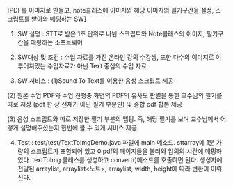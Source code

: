 [PDF를 이미지로 만들고, note클래스에 이미지와 해당 이미지의 필기구간을 설정, 스크립트를 받아와 매핑하는 SW]

1. SW 설명 :
    STT로 받은 1초 단위로 나뉜 스크립트와 Note클래스의 이미지, 필기구간을 매핑하는 소프트웨어

2. SW대상 및 조건 :
   수업 자료를 가진 온라인 강의 수강생, 또한 다수의 이미지로 이루어져있는 수업자료가 아닌
  Text 중심의 수업 자료

3. SW 서비스 :
 (1)Sound To Text를 이용한 음성 스크립트 제공

 (2) 원본 수업 PDF와 수업 진행중 화면의 PDF의 유사도 판별을 통한 교수님의 필기를 따로 저장 (pdf 한 장 전체가 아닌 필기 부분만) 및  종합 pdf 합본 제공

 (3) 음성 스크립트와 따로 저장한 필기 부분의 맵핑. 즉, 해당 필기를 보며 교수님께서 어떻게 설명해주셨는지 한번에 볼 수 있게 서비스 제공

4. Test :
	test/test/TextToImgDemo.java 파일에 main 메소드.
	sttarray에 1분 가량의 스크립트가 포함되어 있고
	0.pdf의 페이지들을 불러와 임의의 시간에 매핑하였다.
	textToImg 클래스를 생성하고 convert()메소드를 호출하면 된다.
	생성자에 전달된 arraylist<string>, arraylist<노트>, arraylist<changedposition>, width, height에 따라 변환이 이뤄진다.
